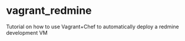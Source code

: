 vagrant_redmine
===============

Tutorial on how to use Vagrant+Chef to automatically deploy a redmine development VM